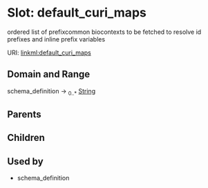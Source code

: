
# Slot: default_curi_maps


ordered list of prefixcommon biocontexts to be fetched to resolve id prefixes and inline prefix variables

URI: [linkml:default_curi_maps](https://w3id.org/linkml/default_curi_maps)


## Domain and Range

schema_definition &#8594;  <sub>0..*</sub> [String](types/String.md)

## Parents


## Children


## Used by

 * schema_definition
